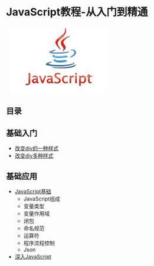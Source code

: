 # JavaScript教程-从入门到精通
![Alt text](https://github.com/Harrdy2018/JavaScript/blob/master/js.png)
## 目录
## 基础入门
* [改变div的一种样式](https://github.com/Harrdy2018/JavaScript/edit/master/ex1.html)
* [改变div多种样式](https://github.com/Harrdy2018/JavaScript/edit/master/ex2.html)
## 基础应用
* [JavaScript基础](https://github.com/Harrdy2018/JavaScript/blob/master/JavaScript%E5%9F%BA%E7%A1%80.md)
  * JavaScript组成
  * 变量类型
  * 变量作用域
  * 闭包
  * 命名规范
  * 运算符
  * 程序流程控制
  * Json
* [深入JavaScript]()
